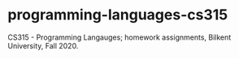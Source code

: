 # programming-languages-cs315
CS315 - Programming Langauges; homework assignments, Bilkent University, Fall 2020.
